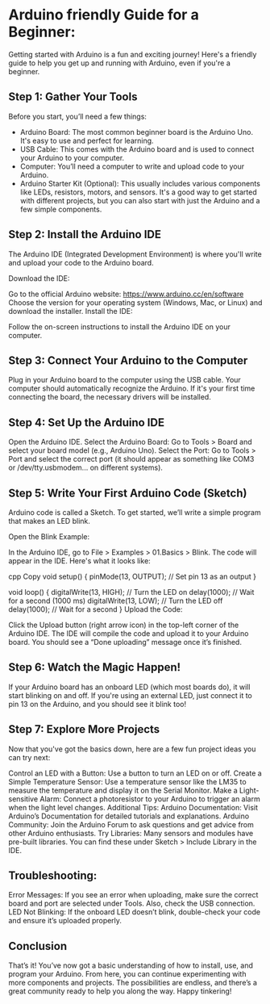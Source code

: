 # Arduino friendly Guide for a Beginner:

Getting started with Arduino is a fun and exciting journey! Here's a friendly guide to help you get up and running with Arduino, even if you're a beginner.

## Step 1: Gather Your Tools
Before you start, you’ll need a few things:

- Arduino Board: The most common beginner board is the Arduino Uno. It's easy to use and perfect for learning.
- USB Cable: This comes with the Arduino board and is used to connect your Arduino to your computer.
- Computer: You’ll need a computer to write and upload code to your Arduino.
- Arduino Starter Kit (Optional): This usually includes various components like LEDs, resistors, motors, and sensors. It's a good way to get started with different projects, but you can also start with just the Arduino and a few simple components.
  
## Step 2: Install the Arduino IDE
The Arduino IDE (Integrated Development Environment) is where you'll write and upload your code to the Arduino board.

Download the IDE:

Go to the official Arduino website: https://www.arduino.cc/en/software
Choose the version for your operating system (Windows, Mac, or Linux) and download the installer.
Install the IDE:

Follow the on-screen instructions to install the Arduino IDE on your computer.

## Step 3: Connect Your Arduino to the Computer
Plug in your Arduino board to the computer using the USB cable.
Your computer should automatically recognize the Arduino. If it's your first time connecting the board, the necessary drivers will be installed.

## Step 4: Set Up the Arduino IDE
Open the Arduino IDE.
Select the Arduino Board:
Go to Tools > Board and select your board model (e.g., Arduino Uno).
Select the Port:
Go to Tools > Port and select the correct port (it should appear as something like COM3 or /dev/tty.usbmodem... on different systems).

## Step 5: Write Your First Arduino Code (Sketch)
Arduino code is called a Sketch. To get started, we’ll write a simple program that makes an LED blink.

Open the Blink Example:

In the Arduino IDE, go to File > Examples > 01.Basics > Blink.
The code will appear in the IDE. Here's what it looks like:

cpp
Copy
void setup() {
  pinMode(13, OUTPUT);  // Set pin 13 as an output
}

void loop() {
  digitalWrite(13, HIGH);  // Turn the LED on
  delay(1000);              // Wait for a second (1000 ms)
  digitalWrite(13, LOW);   // Turn the LED off
  delay(1000);              // Wait for a second
}
Upload the Code:

Click the Upload button (right arrow icon) in the top-left corner of the Arduino IDE.
The IDE will compile the code and upload it to your Arduino board. You should see a “Done uploading” message once it’s finished.

## Step 6: Watch the Magic Happen!
If your Arduino board has an onboard LED (which most boards do), it will start blinking on and off. If you're using an external LED, just connect it to pin 13 on the Arduino, and you should see it blink too!

## Step 7: Explore More Projects
Now that you've got the basics down, here are a few fun project ideas you can try next:

Control an LED with a Button: Use a button to turn an LED on or off.
Create a Simple Temperature Sensor: Use a temperature sensor like the LM35 to measure the temperature and display it on the Serial Monitor.
Make a Light-sensitive Alarm: Connect a photoresistor to your Arduino to trigger an alarm when the light level changes.
Additional Tips:
Arduino Documentation: Visit Arduino’s Documentation for detailed tutorials and explanations.
Arduino Community: Join the Arduino Forum to ask questions and get advice from other Arduino enthusiasts.
Try Libraries: Many sensors and modules have pre-built libraries. You can find these under Sketch > Include Library in the IDE.

## Troubleshooting:
Error Messages: If you see an error when uploading, make sure the correct board and port are selected under Tools. Also, check the USB connection.
LED Not Blinking: If the onboard LED doesn’t blink, double-check your code and ensure it’s uploaded properly.

## Conclusion
That’s it! You’ve now got a basic understanding of how to install, use, and program your Arduino. From here, you can continue experimenting with more components and projects. The possibilities are endless, and there’s a great community ready to help you along the way. Happy tinkering!
